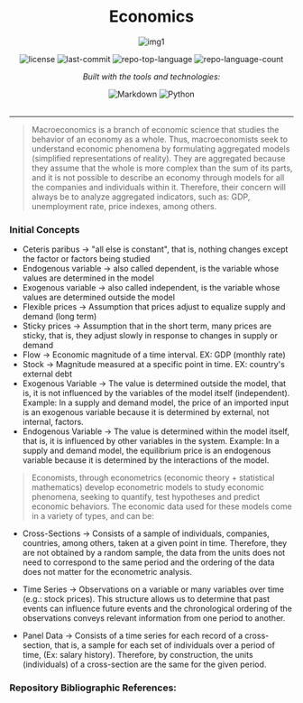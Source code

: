<div id="top">

<!-- HEADER STYLE: CLASSIC -->
<div align="center">

# Economics
![img1](https://github.com/user-attachments/assets/a4398284-414f-49fa-a568-c28fc1f41462)

<!-- BADGES -->
<img src="https://img.shields.io/github/license/HenrySchall/Artificial_Intelligence?style=flat&logo=opensourceinitiative&logoColor=white&color=0080ff" alt="license">
<img src="https://img.shields.io/github/last-commit/HenrySchall/Artificial_Intelligence?style=flat&logo=git&logoColor=white&color=0080ff" alt="last-commit">
<img src="https://img.shields.io/github/languages/top/HenrySchall/Artificial_Intelligence?style=flat&color=0080ff" alt="repo-top-language">
<img src="https://img.shields.io/github/languages/count/HenrySchall/Artificial_Intelligence?style=flat&color=0080ff" alt="repo-language-count">

<em>Built with the tools and technologies:</em>

<img src="https://img.shields.io/badge/Markdown-000000.svg?style=flat&logo=Markdown&logoColor=white" alt="Markdown">
<img src="https://img.shields.io/badge/Python-3776AB.svg?style=flat&logo=Python&logoColor=white" alt="Python">

</div>
<br>

---

> Macroeconomics is a branch of economic science that studies the behavior of an economy as a whole. Thus, macroeconomists seek to understand economic phenomena by formulating aggregated models (simplified representations of reality). They are aggregated because they assume that the whole is more complex than the sum of its parts, and it is not possible to describe an economy through models for all the companies and individuals within it. Therefore, their concern will always be to analyze aggregated indicators, such as: GDP, unemployment rate, price indexes, among others.

### Initial Concepts
- Ceteris paribus -> "all else is constant", that is, nothing changes except the factor or factors being studied
- Endogenous variable -> also called dependent, is the variable whose values ​​are determined in the model
- Exogenous variable -> also called independent, is the variable whose values ​​are determined outside the model
- Flexible prices -> Assumption that prices adjust to equalize supply and demand (long term)
- Sticky prices -> Assumption that in the short term, many prices are sticky, that is, they adjust slowly in response to changes in supply or demand
- Flow -> Economic magnitude of a time interval. EX: GDP (monthly rate)
- Stock -> Magnitude measured at a specific point in time. EX: country's external debt
- Exogenous Variable -> The value is determined outside the model, that is, it is not influenced by the variables of the model itself (independent). Example: In a supply and demand model, the price of an imported input is an exogenous variable because it is determined by external, not internal, factors.
- Endogenous Variable -> The value is determined within the model itself, that is, it is influenced by other variables in the system. Example: In a supply and demand model, the equilibrium price is an endogenous variable because it is determined by the interactions of the model.
  
> Economists, through econometrics (economic theory + statistical mathematics) develop econometric models to study economic phenomena, seeking to quantify, test hypotheses and predict economic behaviors. The economic data used for these models come in a variety of types, and can be:

- Cross-Sections -> Consists of a sample of individuals, companies, countries, among others, taken at a given point in time. Therefore, they are not obtained by a random sample, the data from the units does not need to correspond to the same period and the ordering of the data does not matter for the econometric analysis.

- Time Series -> Observations on a variable or many variables over time (e.g.: stock prices). This structure allows us to determine that past events can influence future events and the chronological ordering of the observations conveys relevant information from one period to another.

- Panel Data -> Consists of a time series for each record of a cross-section, that is, a sample for each set of individuals over a period of time, (Ex: salary history). Therefore, by construction, the units (individuals) of a cross-section are the same for the given period.

### Repository Bibliographic References:
